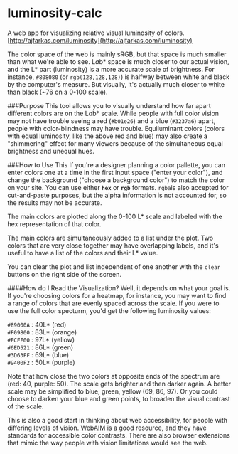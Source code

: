 # luminosity-calc
A web app for visualizing relative visual luminosity of colors.
<br/>[http://ajfarkas.com/luminosity](http://ajfarkas.com/luminosity)

The color space of the web is mainly sRGB, but that space is much smaller than what we're able to see. 
L*a*b* space is much closer to our actual vision, and the L* part (luminosity) is a more accurate scale of brightness. 
For instance, `#808080` (or `rgb(128,128,128)`) is halfway between white and black by the computer's measure. But visually, it's actually much closer to white than black (~76 on a 0-100 scale).

###Purpose
This tool allows you to visually understand how far apart different colors are on the L*a*b* scale. While people with full color vision may not have trouble seeing a red (`#b01e26`) and a blue (`#3237a6`) apart, people with color-blindness may have trouble. 
Equiluminant colors (colors with equal luminosity, like the above red and blue) may also create a "shimmering" effect for many viewers because of the simultaneous equal brightness and unequal hues. 

###How to Use This
If you're a designer planning a color pallette, you can enter colors one at a time in the first input space ("enter your color"), and change the background ("choose a background color") to match the color on your site. You can use either **`hex`** or **`rgb`** formats. `rgba`is also accepted for cut-and-paste purposes, but the alpha information is not accounted for, so the results may not be accurate.

The main colors are plotted along the 0-100 L* scale and labeled with the hex representation of that color.

The main colors are simultaneously added to a list under the plot. Two colors that are very close together may have overlapping labels, and it's useful to have a list of the colors and their L* value.

You can clear the plot and list independent of one another with the `clear` buttons on the right side of the screen.

####How do I Read the Visualization?
Well, it depends on what your goal is. If you're choosing colors for a heatmap, for instance, you may want to find a range of colors that are evenly spaced across the scale. If you were to use the full color specturm, you'd get the following luminosity values:

`#89000A` : 40L* (red)<br/>
`#F09800` : 83L* (orange)<br/>
`#FCFF00` : 97L* (yellow)<br/>
`#6ED521` : 86L* (green)<br/>
`#3D63FF` : 69L* (blue)<br/>
`#9400F2` : 50L* (purple)

Note that how close the two colors at opposite ends of the spectrum are (red: 40, purple: 50). The scale gets brighter and then darker again. A better scale may be simplified to blue, green, yellow (69, 86, 97). Or you could choose to darken your blue and green points, to broaden the visual contrast of the scale.

This is also a good start in thinking about web accessibility, for people with differing levels of vision. [WebAIM](webaim.org) is a good resource, and they have standards for accessible color contrasts. There are also browser extensions that mimic the way people with vision limitations would see the web.

